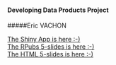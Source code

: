 #### Developing Data Products Project
#####Eric VACHON
  
[The Shiny App is here :-)](http://ervachon.github.io/Developing_Data_Products/)  
[The RPubs 5-slides is here :-)](http://rpubs.com/ervachon/????)  
[The HTML 5-slides is here :-)](http://ervachon.github.io/Developing_Data_Products/)  
  
